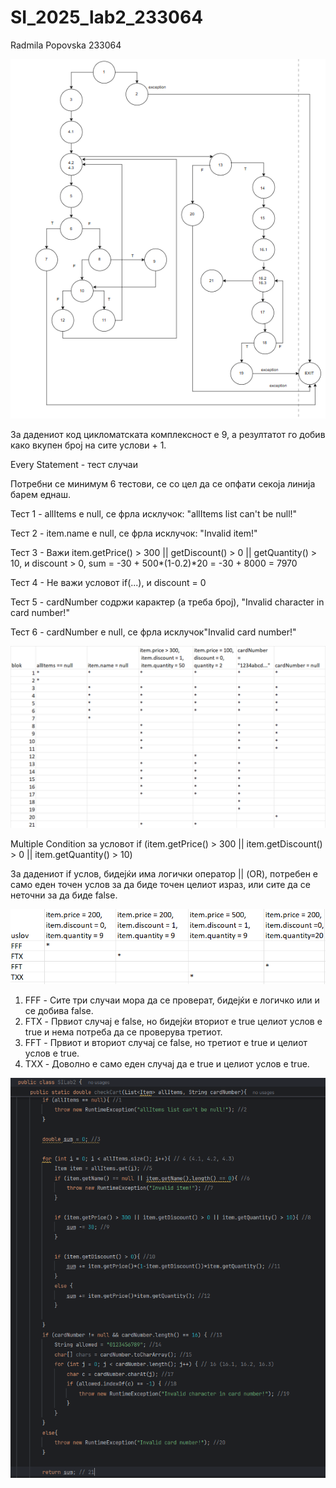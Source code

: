# SI_2025_lab2_233064

Radmila Popovska 233064

![CFG](images/CFG.png)

За дадениот код цикломатската комплексност е 9, а резултатот го добив како вкупен број на сите услови + 1.

Every Statement - тест случаи

Потребни се минимум 6 тестови, се со цел да се опфати секоја линија барем еднаш.

Тест 1 - allItems е null, се фрла исклучок: "allItems list can't be null!"

Тест 2 - item.name е null, се фрла исклучок: "Invalid item!"

Тест 3 - Важи item.getPrice() > 300 || getDiscount() > 0 || getQuantity() > 10, и discount > 0, sum = -30 + 500*(1-0.2)*20 = -30 + 8000 = 7970

Тест 4 - Не важи условот if(...), и discount = 0

Тест 5 - cardNumber содржи карактер (а треба број), "Invalid character in card number!"

Тест 6 - cardNumber е null, се фрла исклучок"Invalid card number!"

![Every Statement](images/everyStatement.png)

Multiple Condition за условот if (item.getPrice() > 300 || item.getDiscount() > 0 || item.getQuantity() > 10)

За дадениот if услов, бидејќи има логички оператор || (OR), потребен е само еден точен услов за да биде точен целиот израз, или сите да се неточни за да биде false.

![Multiple Condition](images/multipleCondition.png)

1. FFF - Сите три случаи мора да се проверат, бидејќи е логичко или и се добива false.
2. FTX - Првиот случај е false, но бидејќи вториот е true целиот услов е true и нема потреба да се проверува третиот.
3. FFT - Првиот и вториот случај се false, но третиот е true и целиот услов е true.
4. TXX - Доволно е само еден случај да е true и целиот услов е true.


![Multiple Condition](images/kod.png)

